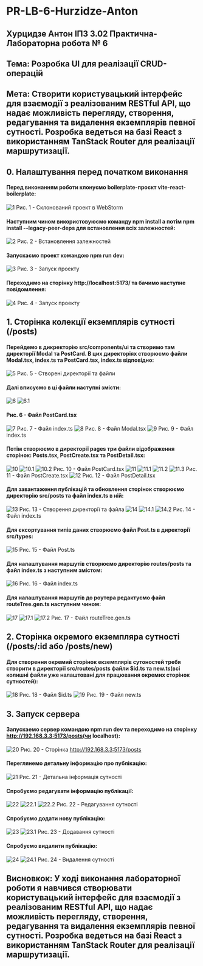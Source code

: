 # PR-LB-6-Hurzidze-Anton
## Хурцидзе Антон IПЗ 3.02 Практична-Лабораторна робота № 6

## Тема: Розробка UI для реалізації CRUD-операцій
## Мета: Створити користувацький інтерфейс для взаємодії з реалізованим RESTful API, що надає можливість перегляду, створення, редагування та видалення екземплярів певної сутності. Розробка ведеться на базі React з використанням TanStack Router для реалізації маршрутизації.

## 0. Налаштування перед початком виконання

#### Перед виконанням роботи клонуємо boilerplate-проєкт vite-react-boilerplate:
![1](https://github.com/GAMECHl/PR-LB-6-Hurzidze-Anton/blob/main/1.png)
Рис. 1 - Склонований проект в WebStorm

#### Наступним чином використовуюємо команду npm install а потім npm install --legacy-peer-deps для встановлення всіх залежностей:
![2](https://github.com/GAMECHl/PR-LB-6-Hurzidze-Anton/blob/main/2.png)
Рис. 2 - Встановлення залежностей

#### Запускаємо проект командою npm run dev:
![3](https://github.com/GAMECHl/PR-LB-6-Hurzidze-Anton/blob/main/3.png)
Рис. 3 - Запуск проекту

#### Переходимо на сторінку http://localhost:5173/ та бачимо наступне повідомлення:
![4](https://github.com/GAMECHl/PR-LB-6-Hurzidze-Anton/blob/main/4.png)
Рис. 4 - Запуск проекту

## 1. Сторінка колекції екземплярів сутності (/posts)

#### Перейдемо в дикректорію src/components/ui та створимо там директорії Modal та PostCard. В цих директоріях створюємо файли Modal.tsx, index.ts та PostCard.tsx, index.ts відповідно:
![5](https://github.com/GAMECHl/PR-LB-6-Hurzidze-Anton/blob/main/5.png)
Рис. 5 - Створені директорії та файли

#### Далі вписуємо в ці файли наступні змісти:
![6](https://github.com/GAMECHl/PR-LB-6-Hurzidze-Anton/blob/main/6.png)
![6.1](https://github.com/GAMECHl/PR-LB-6-Hurzidze-Anton/blob/main/6.1.png)
#### Рис. 6 - Файл PostCard.tsx
![7](https://github.com/GAMECHl/PR-LB-6-Hurzidze-Anton/blob/main/7.png)
Рис. 7 - Файл index.ts
![8](https://github.com/GAMECHl/PR-LB-6-Hurzidze-Anton/blob/main/8.png)
Рис. 8 - Файл Modal.tsx
![9](https://github.com/GAMECHl/PR-LB-6-Hurzidze-Anton/blob/main/9.png)
Рис. 9 - Файл index.ts

#### Потім створюємо в директорії pages три файли відображення сторінок: Posts.tsx, PostCreate.tsx та PostDetail.tsx:
![10](https://github.com/GAMECHl/PR-LB-6-Hurzidze-Anton/blob/main/10.png)
![10.1](https://github.com/GAMECHl/PR-LB-6-Hurzidze-Anton/blob/main/10.1.png)
![10.2](https://github.com/GAMECHl/PR-LB-6-Hurzidze-Anton/blob/main/10.2.png)
Рис. 10 - Файл PostCard.tsx
![11](https://github.com/GAMECHl/PR-LB-6-Hurzidze-Anton/blob/main/11.png)
![11.1](https://github.com/GAMECHl/PR-LB-6-Hurzidze-Anton/blob/main/11.1.png)
![11.2](https://github.com/GAMECHl/PR-LB-6-Hurzidze-Anton/blob/main/11.2.png)
![11.3](https://github.com/GAMECHl/PR-LB-6-Hurzidze-Anton/blob/main/11.3.png)
Рис. 11 - Файл PostCreate.tsx
![12](https://github.com/GAMECHl/PR-LB-6-Hurzidze-Anton/blob/main/12.png)
Рис. 12 - Файл PostDetail.tsx

#### Для завантаження публікацій та обновлення сторінок створюємо директорію src/posts та файл index.ts в ній:
![13](https://github.com/GAMECHl/PR-LB-6-Hurzidze-Anton/blob/main/13.png)
Рис. 13 - Створення директорії та файла
![14](https://github.com/GAMECHl/PR-LB-6-Hurzidze-Anton/blob/main/14.png)
![14.1](https://github.com/GAMECHl/PR-LB-6-Hurzidze-Anton/blob/main/14.1.png)
![14.2](https://github.com/GAMECHl/PR-LB-6-Hurzidze-Anton/blob/main/14.2.png)
Рис. 14 - Файл index.ts

#### Для єксортування типів даних створюємо файл Post.ts в директорії src/types:
![15](https://github.com/GAMECHl/PR-LB-6-Hurzidze-Anton/blob/main/15.png)
Рис. 15 - Файл Post.ts

#### Для налаштування маршутів створюємо директорію routes/posts та файл index.ts з наступним змістом:
![16](https://github.com/GAMECHl/PR-LB-6-Hurzidze-Anton/blob/main/16.png)
Рис. 16 - Файл index.ts 

#### Для налаштування маршутів до роутера редактуємо файл routeTree.gen.ts наступним чином:
![17](https://github.com/GAMECHl/PR-LB-6-Hurzidze-Anton/blob/main/17.png)
![17.1](https://github.com/GAMECHl/PR-LB-6-Hurzidze-Anton/blob/main/17.1.png)
![17.2](https://github.com/GAMECHl/PR-LB-6-Hurzidze-Anton/blob/main/17.2.png)
Рис. 17 - Файл routeTree.gen.ts

## 2. Сторінка окремого екземпляра сутності (/posts/:id або /posts/new)
#### Для створення окремий сторінок екземплярів сутоностей требя створити в директорії src/routes/posts файли $id.ts та new.ts(всі колишні файли уже налаштовані для працювання окремих сторінок сутностей):
![18](https://github.com/GAMECHl/PR-LB-6-Hurzidze-Anton/blob/main/19.png)
Рис. 18 - Файл $id.ts
![19](https://github.com/GAMECHl/PR-LB-6-Hurzidze-Anton/blob/main/19.png)
Рис. 19 - Файл new.ts

## 3. Запуск сервера
#### Запускаемо сервер командою npm run dev та переходимо на сторінку http://192.168.3.3:5173/posts(чи localhost):
![20](https://github.com/GAMECHl/PR-LB-6-Hurzidze-Anton/blob/main/20.png)
Рис. 20 - Сторінка http://192.168.3.3:5173/posts

#### Переглянемо детальну інформацію про публікацію:
![21](https://github.com/GAMECHl/PR-LB-6-Hurzidze-Anton/blob/main/21.png)
Рис. 21 - Детальна інформація сутності

#### Спробуємо редагувати інформацію публікації:
![22](https://github.com/GAMECHl/PR-LB-6-Hurzidze-Anton/blob/main/22.png)
![22.1](https://github.com/GAMECHl/PR-LB-6-Hurzidze-Anton/blob/main/22.1.png)
![22.2](https://github.com/GAMECHl/PR-LB-6-Hurzidze-Anton/blob/main/22.2.png)
Рис. 22 - Редагування сутності

#### Спробуємо додати нову публікацію:
![23](https://github.com/GAMECHl/PR-LB-6-Hurzidze-Anton/blob/main/23.png)
![23.1](https://github.com/GAMECHl/PR-LB-6-Hurzidze-Anton/blob/main/23.1.png)
Рис. 23 - Додавання сутності

#### Спробуємо видалити публікацію:
![24](https://github.com/GAMECHl/PR-LB-6-Hurzidze-Anton/blob/main/24.png)
![24.1](https://github.com/GAMECHl/PR-LB-6-Hurzidze-Anton/blob/main/24.1.png)
Рис. 24 - Видалення сутності

## Висновкок: У ході виконання лабораторної роботи я навчився створювати користувацький інтерфейс для взаємодії з реалізованим RESTful API, що надає можливість перегляду, створення, редагування та видалення екземплярів певної сутності. Розробка ведеться на базі React з використанням TanStack Router для реалізації маршрутизації.
